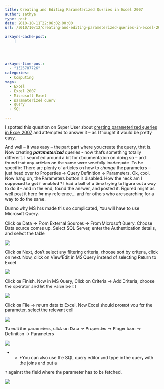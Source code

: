 ```yaml
---
title: Creating and Editing Parameterized Queries in Excel 2007
author: sathya
type: post
date: 2010-10-11T22:06:02+00:00
url: /2010/10/12/creating-and-editing-parameterized-queries-in-excel-2007/

arkayne-cache-post:
  - |
    
    
    
    
arkayne-time-post:
  - "1325787726"
categories:
  - Computing
tags:
  - Excel
  - Excel 2007
  - Microsoft Excel
  - parameterized query
  - query
  - SQL

---
```

I spotted this question on Super User about <a href="http://superuser.com/q/197453/4377" target="_blank">creating parameterized queries in Excel 2007</a> and attempted to answer it &#8211; as I thought it would be pretty easy.

And well &#8211; it was easy &#8211; the part part where you create the query, that is. Now creating _**parameterized**_ queries &#8211; now that&#8217;s something totally different. I searched around a bit for documentation on doing so &#8211; and found that any articles on the same were woefully inadequate. To be specific: There are plenty of articles on how to _change_ the parameters &#8211; just head over to Properties -> Query Definition -> Parameters. Ok, cool. Now hang on, the Parameters button is disabled. How the heck am I supposed to get it enabled ? I had a ball of a time trying to figure out a way to do it &#8211; and in the end, found the answer, and posted it. Figured might as well post it here for my reference&#8230; and for others who are searching for a way to do the same.

<!--more-->

Dunno why MS has made this so complicated, You will have to use Microsoft Query.

Click on Data -> From External Sources -> From Microsoft Query. Choose Data source comes up. Select SQL Server, enter the Authentication details, and select the table

![][1] 

Click on Next, don&#8217;t select any filtering criteria, choose sort by criteria, click on next. Now, click on View/Edit in MS Query instead of selecting Return to Excel

![][2] 

Click on Finish. Now in MS Query, Click on Criteria -> Add Criteria, choose the operator and let the value be `[]`

![][3] 

Click on File -> return data to Excel. Now Excel should prompt you for the parameter, select the relevant cell

![][4] 

To edit the parameters, click on Data -> Properties -> Finger icon -> Definition -> Parameters

![][5] 

* * *You can also use the SQL query editor and type in the query with the joins and put a 

`?` against the field where the parameter has to be fetched.</p> 

![][6]

 [1]: http://i.imgur.com/xgNTl.jpg
 [2]: http://i.imgur.com/UfJ1F.png
 [3]: http://i.imgur.com/TnJoi.png
 [4]: http://i.imgur.com/a2l5C.png
 [5]: http://i.imgur.com/XXhfs.png
 [6]: http://i.imgur.com/NgXxc.png
